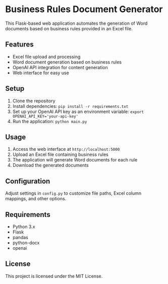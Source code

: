 # Business Rules Document Generator

This Flask-based web application automates the generation of Word documents based on business rules provided in an Excel file.

## Features

- Excel file upload and processing
- Word document generation based on business rules
- OpenAI API integration for content generation
- Web interface for easy use

## Setup

1. Clone the repository
2. Install dependencies: `pip install -r requirements.txt`
3. Set up your OpenAI API key as an environment variable: `export OPENAI_API_KEY='your-api-key'`
4. Run the application: `python main.py`

## Usage

1. Access the web interface at `http://localhost:5000`
2. Upload an Excel file containing business rules
3. The application will generate Word documents for each rule
4. Download the generated documents

## Configuration

Adjust settings in `config.py` to customize file paths, Excel column mappings, and other options.

## Requirements

- Python 3.x
- Flask
- pandas
- python-docx
- openai

## License

This project is licensed under the MIT License.
